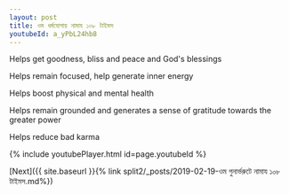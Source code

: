 ```yaml
---
layout: post
title: ওম ধর্মযোপায় নামায ১০৮ টাইমস
youtubeId: a_yPbL24hb8
---
```

 
 
Helps get goodness, bliss and peace and God's blessings
 
Helps remain focused, help generate inner energy 
 
Helps boost physical and mental health 
 
Helps remain grounded and generates a sense of gratitude towards the greater power 
 
Helps reduce bad karma
 
 
 
 


{% include youtubePlayer.html id=page.youtubeId %}
 
[Next]({{ site.baseurl }}{% link  split2/_posts/2019-02-19-ওম গুনার্ভরুটে নামায ১০৮ টাইমস.md%})
 

